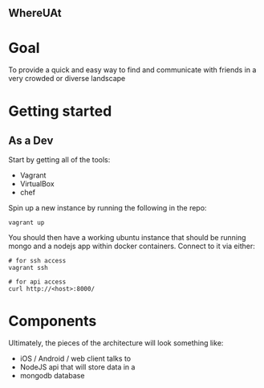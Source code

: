 WhereUAt
--------

# Goal
To provide a quick and easy way to find and communicate with friends in a very crowded or diverse landscape



# Getting started
## As a Dev

Start by getting all of the tools:
* Vagrant
* VirtualBox
* chef

Spin up a new instance by running the following in the repo:

```shell
vagrant up
```

You should then have a working ubuntu instance that should be running mongo and a nodejs app within docker containers.  Connect to it via either:

```shell
# for ssh access
vagrant ssh

# for api access
curl http://<host>:8000/
```


# Components

Ultimately, the pieces of the architecture will look something like:

* iOS / Android / web client talks to
* NodeJS api that will store data in a
* mongodb database
